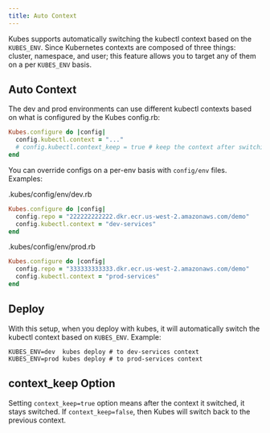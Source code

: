 ```yaml
---
title: Auto Context
---
```


Kubes supports automatically switching the kubectl context based on the `KUBES_ENV`.  Since Kubernetes contexts are composed of three things: cluster, namespace, and user; this feature allows you to target any of them on a per `KUBES_ENV` basis.

## Auto Context

The dev and prod environments can use different kubectl contexts based on what is configured by the Kubes config.rb:

```ruby
Kubes.configure do |config|
  config.kubectl.context = "..."
  # config.kubectl.context_keep = true # keep the context after switching
end
```

You can override configs on a per-env basis with `config/env` files. Examples:

.kubes/config/env/dev.rb

```ruby
Kubes.configure do |config|
  config.repo = "222222222222.dkr.ecr.us-west-2.amazonaws.com/demo"
  config.kubectl.context = "dev-services"
end
```

.kubes/config/env/prod.rb

```ruby
Kubes.configure do |config|
  config.repo = "333333333333.dkr.ecr.us-west-2.amazonaws.com/demo"
  config.kubectl.context = "prod-services"
end
```

## Deploy

With this setup, when you deploy with kubes, it will automatically switch the kubectl context based on `KUBES_ENV`.  Example:

    KUBES_ENV=dev  kubes deploy # to dev-services context
    KUBES_ENV=prod kubes deploy # to prod-services context

## context_keep Option

Setting `context_keep=true` option means after the context it switched, it stays switched. If `context_keep=false`, then Kubes will switch back to the previous context.
